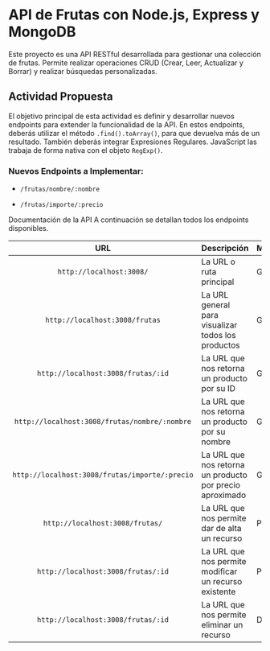 # API de Frutas con Node.js, Express y MongoDB
Este proyecto es una API RESTful desarrollada para gestionar una colección de frutas. Permite realizar operaciones CRUD (Crear, Leer, Actualizar y Borrar) y realizar búsquedas personalizadas.

## Actividad Propuesta
El objetivo principal de esta actividad es definir y desarrollar nuevos endpoints para extender la funcionalidad de la API.
En estos endpoints, deberás utilizar el método ```.find().toArray()```, para que devuelva más 
de un resultado.
También deberás integrar Expresiones Regulares. JavaScript las trabaja de forma 
nativa con el objeto ```RegExp()```.

### Nuevos Endpoints a Implementar:
*     /frutas/nombre/:nombre


*     /frutas/importe/:precio



Documentación de la API
A continuación se detallan todos los endpoints disponibles.

| URL | Descripción | Método |
|:------:|-----|-------------|
|```http://localhost:3008/```| La URL o ruta principal | GET
|```http://localhost:3008/frutas```|  La URL general para visualizar todos los productos | GET
|```http://localhost:3008/frutas/:id```|  La URL que nos retorna un producto por su ID | GET
|```http://localhost:3008/frutas/nombre/:nombre```|  La URL que nos retorna un producto por su nombre | GET
|```http://localhost:3008/frutas/importe/:precio```|  La URL que nos retorna un producto por precio aproximado | GET
|```http://localhost:3008/frutas/```|  La URL que nos permite dar de alta un recurso | POST
|```http://localhost:3008/frutas/:id```|  La URL que nos permite modificar un recurso existente  | PATCH
|```http://localhost:3008/frutas/:id```|  La URL que nos permite eliminar un recurso | DELETE

